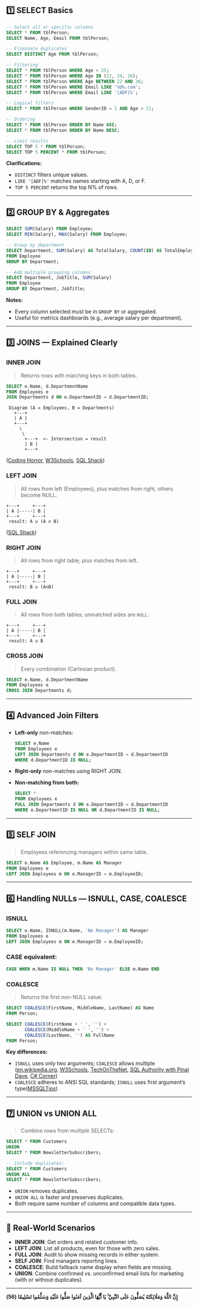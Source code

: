 ## 1️⃣ SELECT Basics

```sql
-- Select all or specific columns
SELECT * FROM tblPerson;
SELECT Name, Age, Email FROM tblPerson;

-- Eliminate duplicates
SELECT DISTINCT Age FROM tblPerson;

-- Filtering
SELECT * FROM tblPerson WHERE Age < 25;
SELECT * FROM tblPerson WHERE Age IN (22, 24, 26);
SELECT * FROM tblPerson WHERE Age BETWEEN 22 AND 26;
SELECT * FROM tblPerson WHERE Email LIKE '%@%.com';
SELECT * FROM tblPerson WHERE Email LIKE '[ADF]%';

-- Logical filters
SELECT * FROM tblPerson WHERE GenderID = 1 AND Age > 21;

-- Ordering
SELECT * FROM tblPerson ORDER BY Name ASC;
SELECT * FROM tblPerson ORDER BY Name DESC;

-- Limit results
SELECT TOP 5 * FROM tblPerson;
SELECT TOP 5 PERCENT * FROM tblPerson;
```

**Clarifications:**

- `DISTINCT` filters unique values.
- `LIKE '[ADF]%'` matches names starting with A, D, or F.
- `TOP 5 PERCENT` returns the top N% of rows.

---
## 2️⃣ GROUP BY & Aggregates

```sql
SELECT SUM(Salary) FROM Employee;
SELECT MIN(Salary), MAX(Salary) FROM Employee;

-- Group by department
SELECT Department, SUM(Salary) AS TotalSalary, COUNT(ID) AS TotalEmployees
FROM Employee
GROUP BY Department;

-- Add multiple grouping columns
SELECT Department, JobTitle, SUM(Salary)
FROM Employee
GROUP BY Department, JobTitle;
```

**Notes:**

- Every column selected must be in `GROUP BY` or aggregated.
- Useful for metrics dashboards (e.g., average salary per department).

---

## 3️⃣ JOINS — Explained Clearly

### INNER JOIN

> Returns rows with matching keys in both tables.

```sql
SELECT e.Name, d.DepartmentName
FROM Employees e
JOIN Departments d ON e.DepartmentID = d.DepartmentID;
```

```
 Diagram (A = Employees, B = Departments)
   +---+
   | A |
   +---+
     \
      \
       +---+  <- Intersection = result
       | B |
       +---+
```

([Coding Horror](https://blog.codinghorror.com/a-visual-explanation-of-sql-joins/?utm_source=chatgpt.com "A Visual Explanation of SQL Joins - Coding Horror"), [W3Schools](https://www.w3schools.com/sql/sql_join.asp?utm_source=chatgpt.com "SQL Joins - W3Schools"), [SQL Shack](https://www.sqlshack.com/sql-join-overview-and-tutorial/?utm_source=chatgpt.com "SQL Join types overview and tutorial"))

### LEFT JOIN

> All rows from left (Employees), plus matches from right, others become NULL.

```
+---+     +---+
| A |-----| B |
+---+     +---+
 result: A ∪ (A ∩ B)
```

([SQL Shack](https://www.sqlshack.com/sql-multiple-joins-for-beginners-with-examples/?utm_source=chatgpt.com "SQL multiple joins for beginners with examples - SQLShack"))

### RIGHT JOIN

> All rows from right table, plus matches from left.

```
+---+     +---+
| A |-----| B |
+---+     +---+
 result: B ∪ (A∩B)
```

### FULL JOIN

> All rows from both tables; unmatched sides are `NULL`.

```
+---+     +---+
| A |-----| B |
+---+     +---+
 result: A ∪ B
```

### CROSS JOIN

> Every combination (Cartesian product).

```sql
SELECT e.Name, d.DepartmentName
FROM Employees e
CROSS JOIN Departments d;
```

---

## 4️⃣ Advanced Join Filters

- **Left-only** non-matches:
    
    ```sql
    SELECT e.Name
    FROM Employees e
    LEFT JOIN Departments d ON e.DepartmentID = d.DepartmentID
    WHERE d.DepartmentID IS NULL;
    ```
    
- **Right-only** non-matches using RIGHT JOIN.
- **Non-matching from both:**
    
    ```sql
    SELECT *
    FROM Employees e
    FULL JOIN Departments d ON e.DepartmentID = d.DepartmentID
    WHERE e.DepartmentID IS NULL OR d.DepartmentID IS NULL;
    ```

---

## 5️⃣ SELF JOIN

> Employees referencing managers within same table.

```sql
SELECT e.Name AS Employee, m.Name AS Manager
FROM Employees e
LEFT JOIN Employees m ON e.ManagerID = m.EmployeeID;
```

---

## 6️⃣ Handling NULLs — ISNULL, CASE, COALESCE

### ISNULL

```sql
SELECT e.Name, ISNULL(m.Name, 'No Manager') AS Manager
FROM Employees e
LEFT JOIN Employees m ON e.ManagerID = m.EmployeeID;
```

### CASE equivalent:

```sql
CASE WHEN m.Name IS NULL THEN 'No Manager' ELSE m.Name END
```

### COALESCE

> Returns the first non-NULL value:

```sql
SELECT COALESCE(FirstName, MiddleName, LastName) AS Name
FROM Person;

SELECT COALESCE(FirstName + ' ', '') +
       COALESCE(MiddleName + ' ', '') +
       COALESCE(LastName, '') AS FullName
FROM Person;
```

**Key differences:**

- `ISNULL` uses only two arguments; `COALESCE` allows multiple ([en.wikipedia.org](https://en.wikipedia.org/wiki/Relational_algebra?utm_source=chatgpt.com "Relational algebra"), [W3Schools](https://www.w3schools.com/sql/sql_join.asp?utm_source=chatgpt.com "SQL Joins - W3Schools"), [TechOnTheNet](https://www.techonthenet.com/sql_server/joins.php?utm_source=chatgpt.com "SQL Server: Joins - TechOnTheNet"), [SQL Authority with Pinal Dave](https://blog.sqlauthority.com/2023/06/15/sql-server-difference-between-isnull-and-coalesce/?utm_source=chatgpt.com "SQL SERVER - Difference Between ISNULL and COALESCE"), [C# Corner](https://www.c-sharpcorner.com/UploadFile/rohatash/differences-between-isnull-and-coalesce-functions-in-sql/?utm_source=chatgpt.com "Differences Between IsNull() and Coalesce() Functions in SQL ..."))
- `COALESCE` adheres to ANSI SQL standards; `ISNULL` uses first argument’s type([MSSQLTips](https://www.mssqltips.com/sqlservertip/2689/deciding-between-coalesce-and-isnull-in-sql-server/?utm_source=chatgpt.com "Deciding between COALESCE and ISNULL in SQL Server"))

---
## 7️⃣ UNION vs UNION ALL

> Combine rows from multiple SELECTs:

```sql
SELECT * FROM Customers
UNION
SELECT * FROM NewsletterSubscribers;

-- Include duplicates:
SELECT * FROM Customers
UNION ALL
SELECT * FROM NewsletterSubscribers;
```

- `UNION` removes duplicates.
- `UNION ALL` is faster and preserves duplicates.
- Both require same number of columns and compatible data types.

---

## 🧠 Real-World Scenarios

- **INNER JOIN**: Get orders and related customer info.
- **LEFT JOIN**: List all products, even for those with zero sales.
- **FULL JOIN**: Audit to show missing records in either system.
- **SELF JOIN**: Find managers reporting lines.
- **COALESCE**: Build fallback name display when fields are missing.
- **UNION**: Combine confirmed vs. unconfirmed email lists for marketing (with or without duplicates).

---
**إِنَّ اللَّهَ وَمَلَائِكَتَهُ يُصَلُّونَ عَلَى النَّبِيِّ ۚ يَا أَيُّهَا الَّذِينَ آمَنُوا صَلُّوا عَلَيْهِ وَسَلِّمُوا تَسْلِيمًا (56)**